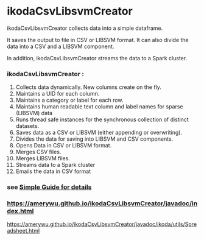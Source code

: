 # ikodaCsvLibsvmCreator

ikodaCsvLibsvmCreator collects data into a simple dataframe. 

It saves the output to file in CSV or LIBSVM format. It can also divide the data into a CSV and a LIBSVM component.

In addition, ikodaCsvLibsvmCreator streams the data to a Spark cluster.

### ikodaCsvLibsvmCreator :

1. Collects data dynamically. New columns create on the fly.
1. Maintains a UID for each column.
1. Maintains a category or label for each row.
1. Maintains human readable text column and label names for sparse (LIBSVM) data
1. Runs thread safe instances for the synchronous collection of distinct datasets.
1. Saves data as a CSV or LIBSVM (either appending or overwriting). 
1. Divides the data for saving into LIBSVM and CSV components.
1. Opens Data in CSV or LIBSVM format.
1. Merges CSV files.
1. Merges LIBSVM files.
1. Streams data to a Spark cluster
1. Emails the data in CSV format



### see <a href="https://github.com/amerywu/ikodaCsvLibsvmCreator/wiki">Simple Guide for details</a>


### https://amerywu.github.io/ikodaCsvLibsvmCreator/javadoc/index.html
https://amerywu.github.io/ikodaCsvLibsvmCreator/javadoc/ikoda/utils/Spreadsheet.html
